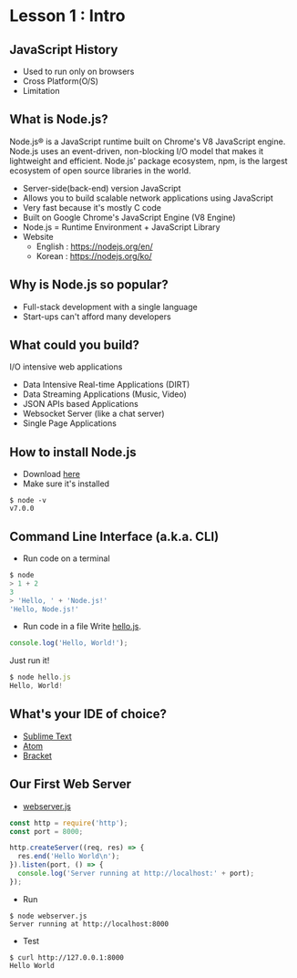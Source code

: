 # Lesson 1 : Intro

## JavaScript History
- Used to run only on browsers
- Cross Platform(O/S)
- Limitation

## What is Node.js?
Node.js® is a JavaScript runtime built on Chrome's V8 JavaScript engine. 
Node.js uses an event-driven, non-blocking I/O model that makes it lightweight and efficient. 
Node.js' package ecosystem, npm, is the largest ecosystem of open source libraries in the world.
- Server-side(back-end) version JavaScript
- Allows you to build scalable network applications using JavaScript
- Very fast because it's mostly C code
- Built on Google Chrome's JavaScript Engine (V8 Engine)
- Node.js = Runtime Environment + JavaScript Library
- Website
	- English : https://nodejs.org/en/
	- Korean : https://nodejs.org/ko/

## Why is Node.js so popular?
- Full-stack development with a single language
- Start-ups can't afford many developers

## What could you build?
I/O intensive web applications
- Data Intensive Real-time Applications (DIRT)
- Data Streaming Applications (Music, Video)
- JSON APIs based Applications
- Websocket Server (like a chat server)
- Single Page Applications

## How to install Node.js
- Download [here](https://nodejs.org/en/download)
- Make sure it's installed
```
$ node -v
v7.0.0
```

## Command Line Interface (a.k.a. CLI)
- Run code on a terminal
```js
$ node
> 1 + 2
3
> 'Hello, ' + 'Node.js!'
'Hello, Node.js!'
```
- Run code in a file
Write [hello.js](hello.js).
```js
console.log('Hello, World!');
```
Just run it!
```js
$ node hello.js
Hello, World!
```

## What's your IDE of choice?
- [Sublime Text](https://www.sublimetext.com/3)
- [Atom](https://atom.io)
- [Bracket](http://brackets.io)

## Our First Web Server
- [webserver.js](webserver.js)
```js
const http = require('http');
const port = 8000;

http.createServer((req, res) => {
  res.end('Hello World\n');
}).listen(port, () => {
  console.log('Server running at http://localhost:' + port);
});
```
- Run
```
$ node webserver.js
Server running at http://localhost:8000
```
- Test
```
$ curl http://127.0.0.1:8000
Hello World
```